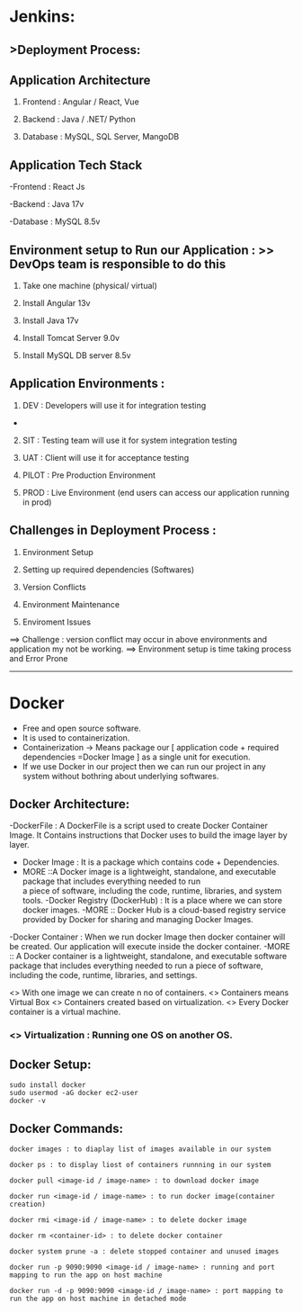 # Jenkins:

## >Deployment Process:

## Application Architecture

1) Frontend : Angular / React, Vue

2) Backend : Java / .NET/ Python

3) Database : MySQL, SQL Server, MangoDB


## Application Tech Stack

-Frontend : React Js

-Backend : Java 17v

-Database : MySQL 8.5v

## Environment setup to Run our Application :   >> DevOps team is responsible to do this

1. Take one machine (physical/ virtual)

2. Install Angular 13v

3. Install Java 17v

4. Install Tomcat Server 9.0v

5. Install MySQL DB server 8.5v

## Application Environments :

1. DEV : Developers will use it for integration testing
-
2. SIT : Testing team will use it for system integration testing

3. UAT : Client will use it for acceptance testing
 
4. PILOT : Pre Production Environment

5. PROD : Live Environment (end users can access our application running in prod)

## Challenges in Deployment Process :

1. Environment Setup

2. Setting up required dependencies (Softwares)

3. Version Conflicts

4. Environment Maintenance

5. Enviroment Issues


==> Challenge : version conflict may occur in above environments and application my not be working. 
==> Environment setup is time taking process and Error Prone

-------------------------------------------------------------------------------------------------------------------------

# Docker

- Free and open source software.
- It is used to containerization.
- Containerization -> Means package our [ application code + required dependencies =Docker Image ] as a single unit for execution.
- If we use Docker in our project then we can run our project in any system without bothring about underlying softwares.

## Docker Architecture:
-DockerFile : A DockerFile is a script used to create Docker Container Image. It Contains instructions that Docker uses to build the image layer by layer.
- Docker Image : It is a package which contains code + Dependencies.
 - MORE ::A Docker image is a lightweight, standalone, and executable package that includes everything needed to run  
                         a piece of software, including the code, runtime, libraries, and system tools.
-Docker Registry (DockerHub) : It is a place where we can store docker images.
   -MORE :: Docker Hub is a cloud-based registry service provided by Docker for sharing and managing Docker Images.

-Docker Container : When we run docker Image then docker container will be created. Our application will execute inside the  docker container.
     -MORE :: A Docker container is a lightweight, standalone, and executable software package that includes 
              everything needed to run a piece of software, including the code, runtime, libraries, and settings.

<> With one image we can create n no of containers.
<> Containers means Virtual Box
<> Containers created based on virtualization.
<> Every Docker container is a virtual machine.

### <> Virtualization : Running one OS on another OS.

## Docker Setup:
```
sudo install docker
sudo usermod -aG docker ec2-user
docker -v 
```

## Docker Commands:

```docker images : to diaplay list of images available in our system```

```docker ps : to display liost of containers runnning in our system```

```docker pull <image-id / image-name> : to download docker image```

```docker run <image-id / image-name> : to run docker image(container creation)```

```docker rmi <image-id / image-name> : to delete docker image```

```docker rm <container-id> : to delete docker container```

```docker system prune -a : delete stopped container and unused images```

```docker run -p 9090:9090 <image-id / image-name> : running and port mapping to run the app on host machine```

```docker run -d -p 9090:9090 <image-id / image-name> : port mapping to run the app on host machine in detached mode```
